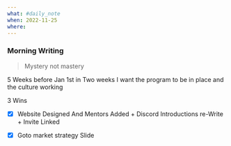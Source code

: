 ```yaml
---
what: #daily_note
when: 2022-11-25
where: 
---
```


### Morning Writing


>Mystery not mastery

5 Weeks before Jan 1st
in Two weeks I want the program to be in place and the culture working

3 Wins
- [x] Website Designed And Mentors Added + Discord Introductions re-Write + Invite Linked
- [x] Goto market strategy Slide




